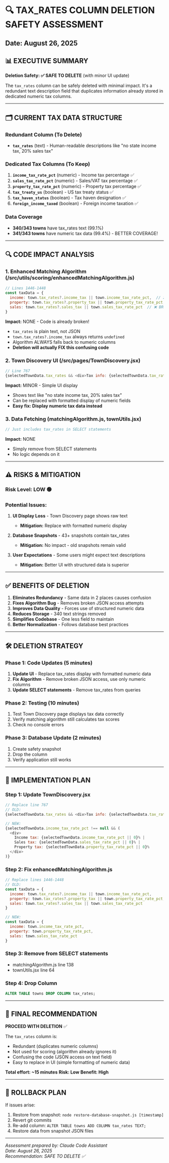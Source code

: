 # 🔍 TAX_RATES COLUMN DELETION SAFETY ASSESSMENT
## Date: August 26, 2025

## 📊 EXECUTIVE SUMMARY

**Deletion Safety: ✅ SAFE TO DELETE** (with minor UI update)

The `tax_rates` column can be safely deleted with minimal impact. It's a redundant text description field that duplicates information already stored in dedicated numeric tax columns.

---

## 🗂️ CURRENT TAX DATA STRUCTURE

### Redundant Column (To Delete)
- **`tax_rates`** (text) - Human-readable descriptions like "no state income tax, 20% sales tax"

### Dedicated Tax Columns (To Keep)
1. **`income_tax_rate_pct`** (numeric) - Income tax percentage ✅
2. **`sales_tax_rate_pct`** (numeric) - Sales/VAT tax percentage ✅  
3. **`property_tax_rate_pct`** (numeric) - Property tax percentage ✅
4. **`tax_treaty_us`** (boolean) - US tax treaty status ✅
5. **`tax_haven_status`** (boolean) - Tax haven designation ✅
6. **`foreign_income_taxed`** (boolean) - Foreign income taxation ✅

### Data Coverage
- **340/343 towns** have tax_rates text (99.1%)
- **341/343 towns** have numeric tax data (99.4%) - BETTER COVERAGE!

---

## 🔍 CODE IMPACT ANALYSIS

### 1. **Enhanced Matching Algorithm** (/src/utils/scoring/enhancedMatchingAlgorithm.js)
```javascript
// Lines 1446-1448
const taxData = {
  income: town.tax_rates?.income_tax || town.income_tax_rate_pct,  // ❌ BROKEN
  property: town.tax_rates?.property_tax || town.property_tax_rate_pct,  // ❌ BROKEN
  sales: town.tax_rates?.sales_tax || town.sales_tax_rate_pct  // ❌ BROKEN
}
```

**Impact:** NONE - Code is already broken!
- `tax_rates` is plain text, not JSON
- `town.tax_rates?.income_tax` always returns `undefined`
- Algorithm ALWAYS falls back to numeric columns
- **Deletion will actually FIX this confusing code**

### 2. **Town Discovery UI** (/src/pages/TownDiscovery.jsx)
```javascript
// Line 767
{selectedTownData.tax_rates && <div>Tax info: {selectedTownData.tax_rates}</div>}
```

**Impact:** MINOR - Simple UI display
- Shows text like "no state income tax, 20% sales tax"
- Can be replaced with formatted display of numeric fields
- **Easy fix: Display numeric tax data instead**

### 3. **Data Fetching** (matchingAlgorithm.js, townUtils.jsx)
```javascript
// Just includes tax_rates in SELECT statements
```

**Impact:** NONE
- Simply remove from SELECT statements
- No logic depends on it

---

## ⚠️ RISKS & MITIGATION

### Risk Level: **LOW** 🟢

### Potential Issues:
1. **UI Display Loss** - Town Discovery page shows raw text
   - **Mitigation:** Replace with formatted numeric display
   
2. **Database Snapshots** - 43+ snapshots contain tax_rates
   - **Mitigation:** No impact - old snapshots remain valid

3. **User Expectations** - Some users might expect text descriptions
   - **Mitigation:** Better UI with structured data is superior

---

## ✅ BENEFITS OF DELETION

1. **Eliminates Redundancy** - Same data in 2 places causes confusion
2. **Fixes Algorithm Bug** - Removes broken JSON access attempts
3. **Improves Data Quality** - Forces use of structured numeric data
4. **Reduces Storage** - 340 text strings removed
5. **Simplifies Codebase** - One less field to maintain
6. **Better Normalization** - Follows database best practices

---

## 🛠️ DELETION STRATEGY

### Phase 1: Code Updates (5 minutes)
1. **Update UI** - Replace tax_rates display with formatted numeric data
2. **Fix Algorithm** - Remove broken JSON access, use only numeric columns
3. **Update SELECT statements** - Remove tax_rates from queries

### Phase 2: Testing (10 minutes)
1. Test Town Discovery page displays tax data correctly
2. Verify matching algorithm still calculates tax scores
3. Check no console errors

### Phase 3: Database Update (2 minutes)
1. Create safety snapshot
2. Drop the column
3. Verify application still works

---

## 📝 IMPLEMENTATION PLAN

### Step 1: Update TownDiscovery.jsx
```javascript
// Replace line 767
// OLD:
{selectedTownData.tax_rates && <div>Tax info: {selectedTownData.tax_rates}</div>}

// NEW:
{selectedTownData.income_tax_rate_pct !== null && (
  <div>
    Income tax: {selectedTownData.income_tax_rate_pct || 0}% | 
    Sales tax: {selectedTownData.sales_tax_rate_pct || 0}% | 
    Property tax: {selectedTownData.property_tax_rate_pct || 0}%
  </div>
)}
```

### Step 2: Fix enhancedMatchingAlgorithm.js
```javascript
// Replace lines 1446-1448
// OLD:
const taxData = {
  income: town.tax_rates?.income_tax || town.income_tax_rate_pct,
  property: town.tax_rates?.property_tax || town.property_tax_rate_pct,
  sales: town.tax_rates?.sales_tax || town.sales_tax_rate_pct
}

// NEW:
const taxData = {
  income: town.income_tax_rate_pct,
  property: town.property_tax_rate_pct,
  sales: town.sales_tax_rate_pct
}
```

### Step 3: Remove from SELECT statements
- matchingAlgorithm.js line 138
- townUtils.jsx line 64

### Step 4: Drop Column
```sql
ALTER TABLE towns DROP COLUMN tax_rates;
```

---

## 🎯 FINAL RECOMMENDATION

**PROCEED WITH DELETION** ✅

The `tax_rates` column is:
- Redundant (duplicates numeric columns)
- Not used for scoring (algorithm already ignores it)
- Confusing the code (JSON access on text field)
- Easy to replace in UI (simple formatting of numeric data)

**Total effort: ~15 minutes**
**Risk: Low**
**Benefit: High**

---

## 🔄 ROLLBACK PLAN

If issues arise:
1. Restore from snapshot: `node restore-database-snapshot.js [timestamp]`
2. Revert git commits
3. Re-add column: `ALTER TABLE towns ADD COLUMN tax_rates TEXT;`
4. Restore data from snapshot JSON files

---

*Assessment prepared by: Claude Code Assistant*  
*Date: August 26, 2025*  
*Recommendation: SAFE TO DELETE ✅*